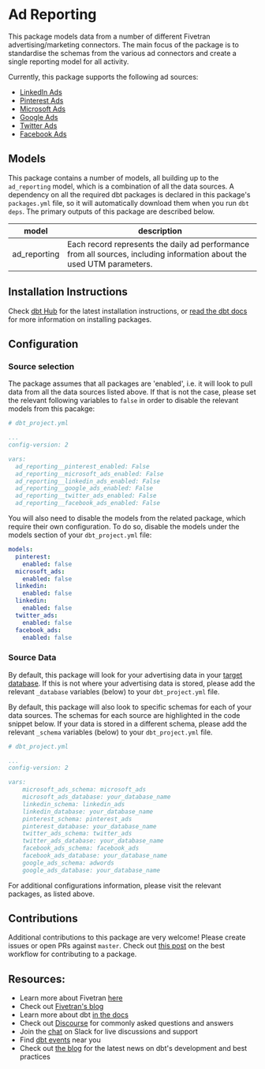 # Ad Reporting

This package models data from a number of different Fivetran advertising/marketing connectors. The main focus of the package is to standardise the schemas from the various ad connectors and create a single reporting model for all activity.

Currently, this package supports the following ad sources:
* [LinkedIn Ads](https://github.com/fivetran/dbt_linkedin)
* [Pinterest Ads](https://github.com/fivetran/dbt_pinterest_ads)
* [Microsoft Ads](https://github.com/fivetran/dbt_microsoft_ads)
* [Google Ads](https://github.com/fivetran/dbt_google_ads)
* [Twitter Ads](https://github.com/fivetran/dbt_twitter)
* [Facebook Ads](https://github.com/fivetran/dbt_facebook_ads)

## Models

This package contains a number of models, all building up to the `ad_reporting` model, which is a combination of all the data sources. A dependency on all the required dbt packages is declared in this package's `packages.yml` file, so it will automatically download them when you run `dbt deps`. The primary outputs of this package are described below.

| **model**    | **description**                                                                                                        |
| ------------ | ---------------------------------------------------------------------------------------------------------------------- |
| ad_reporting | Each record represents the daily ad performance from all sources, including information about the used UTM parameters. |

## Installation Instructions
Check [dbt Hub](https://hub.getdbt.com/) for the latest installation instructions, or [read the dbt docs](https://docs.getdbt.com/docs/package-management) for more information on installing packages.

## Configuration

### Source selection

The package assumes that all packages are 'enabled', i.e. it will look to pull data from all the data sources listed above. If that is not the case, please set the relevant following variables to `false` in order to disable the relevant models from this pacakge:
```yml
# dbt_project.yml

...
config-version: 2

vars:
  ad_reporting__pinterest_enabled: False
  ad_reporting__microsoft_ads_enabled: False
  ad_reporting__linkedin_ads_enabled: False
  ad_reporting__google_ads_enabled: False
  ad_reporting__twitter_ads_enabled: False
  ad_reporting__facebook_ads_enabled: False
```

You will also need to disable the models from the related package, which require their own configuration. To do so, disable the models under the models section of your `dbt_project.yml` file:

```yml
models:
  pinterest:
    enabled: false
  microsoft_ads:
    enabled: false
  linkedin:
    enabled: false
  linkedin:
    enabled: false
  twitter_ads:
    enabled: false
  facebook_ads:
    enabled: false
```

### Source Data

By default, this package will look for your advertising data in your [target database](https://docs.getdbt.com/docs/running-a-dbt-project/using-the-command-line-interface/configure-your-profile). If this is not where your advertising data is stored, please add the relevant `_database` variables (below) to your `dbt_project.yml` file.

By default, this package will also look to specific schemas for each of your data sources. The schemas for each source are highlighted in the code snippet below. If your data is stored in a different schema, please add the relevant `_schema` variables (below) to your `dbt_project.yml` file.

```yml
# dbt_project.yml

...
config-version: 2

vars:
    microsoft_ads_schema: microsoft_ads
    microsoft_ads_database: your_database_name
    linkedin_schema: linkedin_ads 
    linkedin_database: your_database_name  
    pinterest_schema: pinterest_ads 
    pinterest_database: your_database_name 
    twitter_ads_schema: twitter_ads
    twitter_ads_database: your_database_name  
    facebook_ads_schema: facebook_ads
    facebook_ads_database: your_database_name 
    google_ads_schema: adwords
    google_ads_database: your_database_name 
```

For additional configurations information, please visit the relevant packages, as listed above.

## Contributions

Additional contributions to this package are very welcome! Please create issues
or open PRs against `master`. Check out 
[this post](https://discourse.getdbt.com/t/contributing-to-a-dbt-package/657) 
on the best workflow for contributing to a package.

## Resources:
- Learn more about Fivetran [here](https://fivetran.com/docs)
- Check out [Fivetran's blog](https://fivetran.com/blog)
- Learn more about dbt [in the docs](https://docs.getdbt.com/docs/introduction)
- Check out [Discourse](https://discourse.getdbt.com/) for commonly asked questions and answers
- Join the [chat](http://slack.getdbt.com/) on Slack for live discussions and support
- Find [dbt events](https://events.getdbt.com) near you
- Check out [the blog](https://blog.getdbt.com/) for the latest news on dbt's development and best practices
